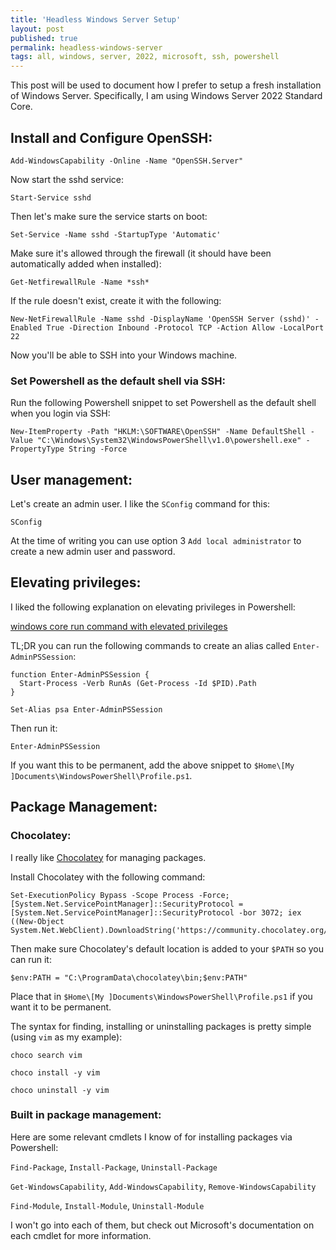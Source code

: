 ```yaml
---
title: 'Headless Windows Server Setup'
layout: post
published: true
permalink: headless-windows-server
tags: all, windows, server, 2022, microsoft, ssh, powershell
---
```


This post will be used to document how I prefer to setup a fresh installation of Windows Server. Specifically, I am using Windows Server 2022 Standard Core.


## Install and Configure OpenSSH:

```
Add-WindowsCapability -Online -Name "OpenSSH.Server"
```

Now start the sshd service:

```
Start-Service sshd
```

Then let's make sure the service starts on boot:

```
Set-Service -Name sshd -StartupType 'Automatic'
```

Make sure it's allowed through the firewall (it should have been automatically added when installed):

```
Get-NetfirewallRule -Name *ssh*
```

If the rule doesn't exist, create it with the following:

```
New-NetFirewallRule -Name sshd -DisplayName 'OpenSSH Server (sshd)' -Enabled True -Direction Inbound -Protocol TCP -Action Allow -LocalPort 22
```

Now you'll be able to SSH into your Windows machine. 

### Set Powershell as the default shell via SSH:

Run the following Powershell snippet to set Powershell as the default shell when you login via SSH:

```
New-ItemProperty -Path "HKLM:\SOFTWARE\OpenSSH" -Name DefaultShell -Value "C:\Windows\System32\WindowsPowerShell\v1.0\powershell.exe" -PropertyType String -Force
```

## User management:

Let's create an admin user. I like the `SConfig` command for this:

```
SConfig
```

At the time of writing you can use option 3 `Add local administrator` to create a new admin user and password.

## Elevating privileges:

I liked the following explanation on elevating privileges in Powershell:

[windows core run command with elevated privileges](https://stackoverflow.com/a/56199970)

TL;DR you can run the following commands to create an alias called `Enter-AdminPSSession`:

```
function Enter-AdminPSSession {
  Start-Process -Verb RunAs (Get-Process -Id $PID).Path
}

Set-Alias psa Enter-AdminPSSession
```

Then run it:

`Enter-AdminPSSession`

If you want this to be permanent, add the above snippet to `$Home\[My ]Documents\WindowsPowerShell\Profile.ps1`.

## Package Management:

### Chocolatey:

I really like [Chocolatey](https://chocolatey.org) for managing packages.

Install Chocolatey with the following command:

```
Set-ExecutionPolicy Bypass -Scope Process -Force; [System.Net.ServicePointManager]::SecurityProtocol = [System.Net.ServicePointManager]::SecurityProtocol -bor 3072; iex ((New-Object System.Net.WebClient).DownloadString('https://community.chocolatey.org/install.ps1'))
```

Then make sure Chocolatey's default location is added to your `$PATH` so you can run it:

```
$env:PATH = "C:\ProgramData\chocolatey\bin;$env:PATH"
```

Place that in `$Home\[My ]Documents\WindowsPowerShell\Profile.ps1` if you want it to be permanent.

The syntax for finding, installing or uninstalling packages is pretty simple (using `vim` as my example):

```
choco search vim
```

```
choco install -y vim 
```

```
choco uninstall -y vim 
```

### Built in package management:

Here are some relevant cmdlets I know of for installing packages via Powershell:

`Find-Package`, `Install-Package`, `Uninstall-Package`

`Get-WindowsCapability`, `Add-WindowsCapability`, `Remove-WindowsCapability`

`Find-Module`, `Install-Module`, `Uninstall-Module`

I won't go into each of them, but check out Microsoft's documentation on each cmdlet for more information.
